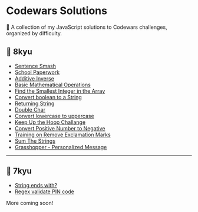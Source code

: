 # Codewars Solutions

🧠 A collection of my JavaScript solutions to Codewars challenges, organized by difficulty.

## 📁 8kyu

- [Sentence Smash](sentence-smash.js.txt)
- [School Paperwork](1-school-paperwork.js.txt)
- [Additive Inverse](additive-inverse.js.txt)
- [Basic Mathematical Operations](basic-mathematical-operations.js.txt)
- [Find the Smallest Integer in the Array](find-the-smallest-integer.js.txt)
- [Convert boolean to a String](convert-boolean-to-a-string.js.txt)
- [Returning String](returning-string.js.txt)
- [Double Char](double-char.js.txt)
- [Convert lowercase to uppercase](makeUpperCase.js.txt)
- [Keep Up the Hoop Challange](./keepUpTheHoop.js)
- [Convert Positive Number to Negative](./convertPositiveToNegative.js)
- [Training on Remove Exclamation Marks](./removeExclamationMarks.js)
- [Sum The Strings](./sumTheStrings.js)
- [Grasshopper - Personalized Message](./personalizedMessage.js)

---
## 📁 7kyu

- [String ends with?](./stringEndsWith.js)
- [Regex validate PIN code](./validatePIN.js)

More coming soon!
